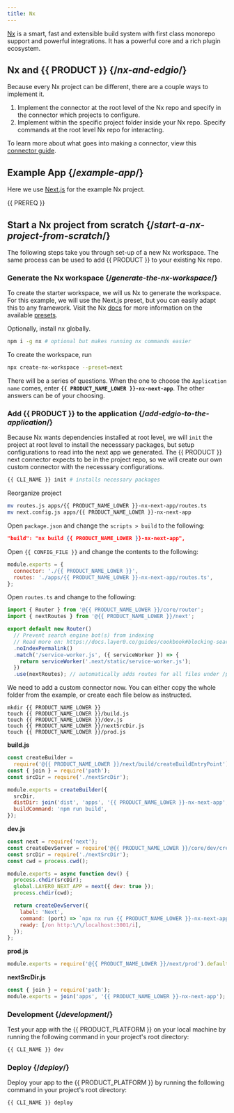 ```yaml
---
title: Nx
---
```


[Nx](https://nx.dev/) is a smart, fast and extensible build system with first class monorepo support and powerful integrations. It has a powerful core and a rich plugin ecosystem.

## Nx and {{ PRODUCT }} {/*nx-and-edgio*/}

Because every Nx project can be different, there are a couple ways to implement it.

1. Implement the connector at the root level of the Nx repo and specify in the connector which projects to configure.
2. Implement within the specific project folder inside your Nx repo. Specify commands at the root level Nx repo for interacting.

To learn more about what goes into making a connector, view this [connector guide](/guides/connectors).

## Example App {/*example-app*/}

Here we use [Next.js](https://nextjs.org/) for the example Nx project.

<ExampleButtons
  title="Nx"
  siteUrl="https://edgio-community-layer0-nx-example-default.layer0-limelight.link"
  repoUrl="https://github.com/layer0-docs/layer0-nx-example" 
  deployFromRepo />

{{ PREREQ }}

## Start a Nx project from scratch {/*start-a-nx-project-from-scratch*/}

The following steps take you through set-up of a new Nx workspace. The same process can be used to add {{ PRODUCT }} to your existing Nx repo.

### Generate the Nx workspace {/*generate-the-nx-workspace*/}

To create the starter workspace, we will us Nx to generate the workspace. For this example, we will use the Next.js preset, but you can easily adapt this to any framework. Visit the Nx [docs](https://nx.dev/getting-started/intro) for more information on the available [presets](https://nx.dev/cli/create-nx-workspace#preset).

Optionally, install nx globally.

```bash
npm i -g nx # optional but makes running nx commands easier
```

To create the workspace, run

```bash
npx create-nx-workspace --preset=next
```

There will be a series of questions. When the one to choose the `Application name` comes, enter __`{{ PRODUCT_NAME_LOWER }}-nx-next-app`__. The other answers can be of your choosing.

### Add {{ PRODUCT }} to the application {/*add-edgio-to-the-application*/}

Because Nx wants dependencies installed at root level, we will `init` the project at root level to install the necesssary packages, but setup configurations to read into the next app we generated. The {{ PRODUCT }} next connector expects to be in the project repo, so we will create our own custom connector with the necesssary configurations.

```bash
{{ CLI_NAME }} init # installs necessary packages
```

Reorganize project

```bash
mv routes.js apps/{{ PRODUCT_NAME_LOWER }}-nx-next-app/routes.ts
mv next.config.js apps/{{ PRODUCT_NAME_LOWER }}-nx-next-app
```

Open `package.json` and change the `scripts > build` to the following:

```json
"build": "nx build {{ PRODUCT_NAME_LOWER }}-nx-next-app",
```

Open `{{ CONFIG_FILE }}` and change the contents to the following:

```js
module.exports = {
  connector: './{{ PRODUCT_NAME_LOWER }}',
  routes: './apps/{{ PRODUCT_NAME_LOWER }}-nx-next-app/routes.ts',
};
```

Open `routes.ts` and change to the following:

```js
import { Router } from '@{{ PRODUCT_NAME_LOWER }}/core/router';
import { nextRoutes } from '@{{ PRODUCT_NAME_LOWER }}/next';

export default new Router()
  // Prevent search engine bot(s) from indexing
  // Read more on: https://docs.layer0.co/guides/cookbook#blocking-search-engine-crawlers
  .noIndexPermalink()
  .match('/service-worker.js', ({ serviceWorker }) => {
    return serviceWorker('.next/static/service-worker.js');
  })
  .use(nextRoutes); // automatically adds routes for all files under /pages
```

We need to add a custom connector now. You can either copy the whole folder from the example, or create each file below as instructed.

```
mkdir {{ PRODUCT_NAME_LOWER }}
touch {{ PRODUCT_NAME_LOWER }}/build.js
touch {{ PRODUCT_NAME_LOWER }}/dev.js
touch {{ PRODUCT_NAME_LOWER }}/nextSrcDir.js
touch {{ PRODUCT_NAME_LOWER }}/prod.js
```

__build.js__
```js
const createBuilder =
  require('@{{ PRODUCT_NAME_LOWER }}/next/build/createBuildEntryPoint').default;
const { join } = require('path');
const srcDir = require('./nextSrcDir');

module.exports = createBuilder({
  srcDir,
  distDir: join('dist', 'apps', '{{ PRODUCT_NAME_LOWER }}-nx-next-app', '.next'),
  buildCommand: 'npm run build',
});
```

__dev.js__
```js
const next = require('next');
const createDevServer = require('@{{ PRODUCT_NAME_LOWER }}/core/dev/createDevServer').default;
const srcDir = require('./nextSrcDir');
const cwd = process.cwd();

module.exports = async function dev() {
  process.chdir(srcDir);
  global.LAYER0_NEXT_APP = next({ dev: true });
  process.chdir(cwd);

  return createDevServer({
    label: 'Next',
    command: (port) => `npx nx run {{ PRODUCT_NAME_LOWER }}-nx-next-app:serve -- --port=${port}`,
    ready: [/on http:\/\/localhost:3001/i],
  });
};
```

__prod.js__
```js
module.exports = require('@{{ PRODUCT_NAME_LOWER }}/next/prod').default;
```

__nextSrcDir.js__
```js
const { join } = require('path');
module.exports = join('apps', '{{ PRODUCT_NAME_LOWER }}-nx-next-app');
```

### Development {/*development*/}

Test your app with the {{ PRODUCT_PLATFORM }} on your local machine by running the following command in your project's root directory:

```bash
{{ CLI_NAME }} dev
```

### Deploy {/*deploy*/}

Deploy your app to the {{ PRODUCT_PLATFORM }} by running the following command in your project's root directory:

```bash
{{ CLI_NAME }} deploy
```
